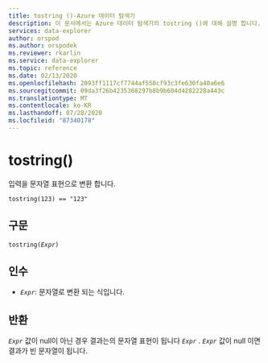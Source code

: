 ```yaml
---
title: tostring ()-Azure 데이터 탐색기
description: 이 문서에서는 Azure 데이터 탐색기의 tostring ()에 대해 설명 합니다.
services: data-explorer
author: orspod
ms.author: orspodek
ms.reviewer: rkarlin
ms.service: data-explorer
ms.topic: reference
ms.date: 02/13/2020
ms.openlocfilehash: 2093ff1117cf7744af550cf93c3fe630fa40a6e6
ms.sourcegitcommit: 09da3f26b4235368297b8b9b604d4282228a443c
ms.translationtype: MT
ms.contentlocale: ko-KR
ms.lasthandoff: 07/28/2020
ms.locfileid: "87340178"
---
```

# <a name="tostring"></a>tostring()

입력을 문자열 표현으로 변환 합니다.

```kusto
tostring(123) == "123"
```

## <a name="syntax"></a>구문

`tostring(`*`Expr`*`)`

## <a name="arguments"></a>인수

* *`Expr`*: 문자열로 변환 되는 식입니다. 

## <a name="returns"></a>반환

*`Expr`* 값이 null이 아닌 경우 결과는의 문자열 표현이 됩니다 *`Expr`* .
*`Expr`* 값이 null 이면 결과가 빈 문자열이 됩니다.
 